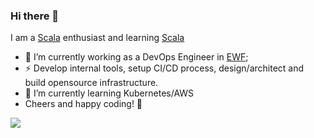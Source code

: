 ### Hi there 👋

I am a [Scala](https://www.scala-lang.org/) enthusiast and learning [Scala](https://www.youtube.com/devinsideyou)

- 🔭 I’m currently working as a DevOps Engineer in [EWF](https://github.com/energywebfoundation); 
- ⚡ Develop internal tools, setup CI/CD process, design/architect and build opensource infrastructure.
- 🌱 I’m currently learning Kubernetes/AWS
- Cheers and happy coding! 👋

<a href="https://github.com/anuraghazra/github-readme-stats">
  <img align="center" src="https://github-readme-stats.vercel.app/api?username=royki&count_private=true&show_icons=true&theme=blueberry" />
</a>
<br>
<!-- 
<a href="https://github.com/anuraghazra/github-readme-stats">
  <img align="center" src="https://github-readme-stats.vercel.app/api/top-langs/?username=royki&layout=compact&theme=blueberry" />
</a>
-->

<!--
**royki/royki** is a ✨ _special_ ✨ repository because its `README.md` (this file) appears on your GitHub profile.

Here are some ideas to get you started:

- 🔭 I’m currently working on ...
- 🌱 I’m currently learning ...
- 👯 I’m looking to collaborate on ...
- 🤔 I’m looking for help with ...
- 💬 Ask me about ...
- 📫 How to reach me: ...
- 😄 Pronouns: ...
- ⚡ Fun fact: ...
-->
